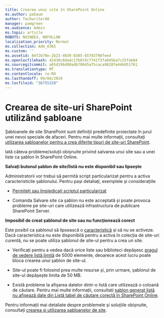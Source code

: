 ```yaml
---
title: Crearea unui site în SharePoint Online
ms.author: pebaum
author: Techwriter40
manager: pamgreen
ms.audience: Admin
ms.topic: article
ROBOTS: NOINDEX, NOFOLLOW
localization_priority: Normal
ms.collection: Adm_O365
ms.custom: ''
ms.assetid: 84f2b70e-2b23-4039-8305-85783798feed
ms.openlocfilehash: 42430c8dadc17b87dc7741f3fa045ba7c25fab84
ms.sourcegitcommit: a65d196d00adb70045af5caca9828fe44b951f61
ms.translationtype: MT
ms.contentlocale: ro-RO
ms.lasthandoff: 09/04/2019
ms.locfileid: "36755320"
---
```

# <a name="create-sharepoint-sites-using-templates"></a>Crearea de site-uri SharePoint utilizând șabloane

Șabloanele de site SharePoint sunt definiții predefinite proiectate în jurul unei nevoi speciale de afaceri. Pentru mai multe informații, consultați [utilizarea șabloanelor pentru a crea diferite tipuri de site-uri SharePoint](https://support.office.com/article/using-templates-to-create-different-kinds-of-sharepoint-sites-449eccec-ff99-4cf3-b62e-dcfee37e8da4).

Iată câteva probleme/soluții obișnuite privind salvarea unui site sau a unei liste ca șablon în SharePoint Online. 

**Salvați butonul șablon de site/listă nu este disponibil sau lipsește**

Administratorii vor trebui să permită script particularizat pentru a activa caracteristicile șablonului. Pentru pași detaliați, exemplele și considerațiile 

- [Permiteți sau împiedicați scriptul particularizat](https://docs.microsoft.com/sharepoint/allow-or-prevent-custom-script)

- Comanda Salvare site ca șablon nu este acceptată și poate provoca probleme pe site-uri care utilizează infrastructura de publicare SharePoint Server.

**Imposibil de creat șablonul de site sau nu funcționează corect**

Este posibil ca șablonul să lipsească o [caracteristică](https://social.technet.microsoft.com/wiki/contents/articles/14423.sharepoint-2013-existing-features-guid.aspx) și să nu se activeze. Dacă caracteristica nu este disponibilă pentru a activa în colecția de site-uri curentă, nu se poate utiliza șablonul de site-ul pentru a crea un site.

- Verificați pentru a vedea dacă orice liste sau biblioteci depășesc [pragul de vedere listă limită](https://support.office.com/article/Manage-large-lists-and-libraries-in-SharePoint-B8588DAE-9387-48C2-9248-C24122F07C59) de 5000 elemente, deoarece acest lucru poate bloca crearea unui șablon de site-ul.

- Site-ul poate fi folosind prea multe resurse și, prin urmare, șablonul de site-ul depășește limita de 50 MB.


- Există probleme la afișarea datelor dintr-o listă care utilizează o coloană de căutare. Pentru mai multe informații, consultați [șablon generat listă nu afișează date din Listă tabel de căutare corectă în SharePoint Online](https://docs.microsoft.com/sharepoint/support/lists-and-libraries/template-generated-list-incorrect-data).

Pentru informații mai detaliate despre problemele și soluțiile obișnuite, consultați [crearea și utilizarea șabloanelor de site](https://support.office.com/article/Create-and-use-site-templates-60371B0F-00E0-4C49-A844-34759EBDD989).



